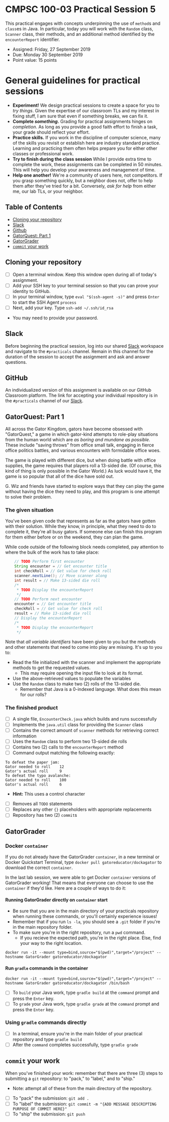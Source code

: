 # CMPSC 100-03 Practical Session 5

This practical engages with concepts underpinning the use of `method`s and `class`es in Java. In particular, today you will work with the `Random` class, `Scanner` class, their methods, and an additional method identified by the `encounterReport` identifier. 

* Assigned: Friday, 27 September 2019
* Due: Monday 30 September 2019
* Point value: 15 points

# General guidelines for practical sessions

* **Experiment!** We design practical sessions to create a space for you to _try things_. Given the expertise of our classroom TLs and my interest in fixing stuff, I am sure that even if something breaks, we can fix it.
* **Complete _something_.** Grading for practical assignments hinges on _completion_. As long as you provide a good faith effort to finish a task, your grade should reflect your effort.
* **Practice skills.** If you work in the discipline of computer science, many of the skills you revisit or establish here are industry standard practice. Learning and practicing them often helps prepare you for either other classes or professional work.
* **Try to finish during the class session** While I provide extra time to complete the work, these assignments can be completed in 50 minutes. This will help you develop your awareness and management of time.
* **Help one another!** We're a community of users here, not competitors. If you grasp something quickly, but a neighbor does not, offer to help them after they've tried for a bit. Conversely, _ask for help_ from either me, our lab TLs, or your neighbor.

## Table of Contents

* [Cloning your repository](#cloning-your-repository)
* [Slack](#slack)
* [Github](#github)
* [GatorQuest: Part 1](#gator-quest-part-1)
* [GatorGrader](#gatorgrader)
* [`commit` your work](#commit-your-work)

## Cloning your repository

- [ ] Open a terminal window. Keep this window open during all of today's assignment.
- [ ] Add your SSH key to your terminal session so that you can prove your identity to GitHub.
- [ ] In your terminal window, type `eval "$(ssh-agent -s)"` and press `Enter` to start the SSH Agent `process`
- [ ] Next, add your key. Type `ssh-add ~/.ssh/id_rsa`
* You may need to provide your password.

## Slack

Before beginning the practical session, log into our shared [Slack](https://cmpsc100Fall2019.slack.com) workspace and navigate to the `#practicals` channel. Remain in this channel for the duration of the session to accept the assignment and ask and answer questions.

## GitHub

An individualized version of this assignment is available on our GitHub Classroom platform. The link for accepting your individual repository is in the `#practicals` channel of our [Slack](#slack).

## GatorQuest: Part 1

All across the Gator Kingdom, gators have become obsessed with "GatorQuest," a game in which gator-kind attempts to role-play situations from the human world which are _as boring and mundane as possible_. These include "saving throws" from office small talk, engaging in fierce office politics battles, and various encounters with formidable office woes.

The game is played with different dice, but when doing battle with office supplies, the game requires that players roll a 13-sided die. (Of course, this kind of thing is only possible in the Gator World.) As luck would have it, the game is so popular that all of the dice have sold out.

G. Wiz and friends have started to explore ways that they can play the game without having the dice they need to play, and this program is one attempt to solve their problem.

### The given situation

You've been given code that represents as far as the gators have gotten with their solution. While they know, in principle, what they need to do to complete it, they're all busy gators. If someone else can finish this program for them either before or on the weekend, they can plan the game.

While code outside of the following block needs completed, pay attention to where the bulk of the work has to take place:

```java
    // TODO Perform first encounter
    String encounter = // Get encounter title
    int checkRoll = // Get value for check roll
    scanner.nextLine(); // Move scanner along
    int result = // Make 13-sided die roll
    /*
     * TODO Display the encounterReport
     */
    // TODO Perform next encounter
    encounter = // Get encounter title
    checkRoll = // Get value for check roll
    result = // Make 13-sided die roll
    // Display the encounterReport
    /*
     * TODO Display the encounterReport
     */
```

Note that _all variable identifiers_ have been given to you but the methods and other statements that need to come into play are missing. It's up to you to:

* Read the file initialized with the scanner and implement the appropriate methods to get the requested values.
    * This may require opening the input file to look at its format.
* Use the above-retrieved values to populate the variables
* Use the `Random` class to make two (2) rolls of the 13-sided die.
    * Remember that Java is a 0-indexed language. What does this mean for our rolls?

### The finished product

- [ ] A single file, `EncounterCheck.java` which builds and runs successfully
- [ ] Implements the `java.util` class for providing the `Scanner` class
- [ ] Contains the correct amount of `scanner` methods for retrieving correct information
- [ ] Uses the `Random` class to perform two 13-sided die rolls
- [ ] Contains two (2) calls to the `encounterReport` method
- [ ] Command output matching the following exactly:
```
To defeat the paper jam:
Gator needed to roll    12
Gator's actual roll     9
To defeat the typo avalanche:
Gator needed to roll    100
Gator's actual roll     6
```
* **Hint:** This uses a control character
- [ ] Removes all `TODO` statements
- [ ] Replaces any other `{}` placeholders with appropriate replacements
- [ ] Repository has two (2) `commit`s

## GatorGrader

### Docker `container`

If you do not already have the GatorGrader `container`, in a new terminal or Docker Quickstart Terminal, type `docker pull gatoreducator/dockagator` to download the correct `container`.

In the last lab session, we were able to get Docker `container` versions of GatorGrader working! That means that everyone can choose to use the `container` if they'd like. Here are a couple of ways to do it:

#### Running GatorGrader directly on `container` start

* Be sure that you are in the main directory of your practicals repository when running these commands, or you'll certainly experience issues!
* Remember that if you run `ls -la`, you should see a `.git` folder if you're in the main repository folder.
* To make sure you're in the right repository, run a `pwd` command.
    * If you recieve the expected path, you're in the right place. Else, find your way to the right location.

```
docker run -it --mount type=bind,source="$(pwd)",target="/project" --hostname GatorGrader gatoreducator/dockagator
```

#### Run `gradle` commands in the container

```
docker run -it --mount type=bind,source="$(pwd)",target="/project" --hostname GatorGrader gatoreducator/dockagator /bin/bash
```

- [ ] To `build` your Java work, type `gradle build` at the `command` prompt and press the `Enter` key.
- [ ] To `grade` your Java work, type `gradle grade` at the `command` prompt and press the `Enter` key.

### Using `gradle` commands directly

- [ ] In a terminal, ensure you're in the main folder of your practical repository and type `gradle build`
- [ ] After the `command` completes successfully, type `gradle grade`

## `commit` your work

When you've finished your work: remember that there are three (3) steps to submitting a `git` repository: to "pack," to "label," and to "ship."

* Note: attempt all of these from the main directory of the repository.

- [ ] To "pack" the submission: `git add .`
- [ ] To "label" the submission: `git commit -m "{ADD MESSAGE DESCRIPTING PURPOSE OF COMMIT HERE}"`
- [ ] To "ship" the submission: `git push`
